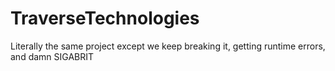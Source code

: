 # TraverseTechnologies

Literally the same project except we keep breaking it, getting runtime errors, and damn SIGABRIT
